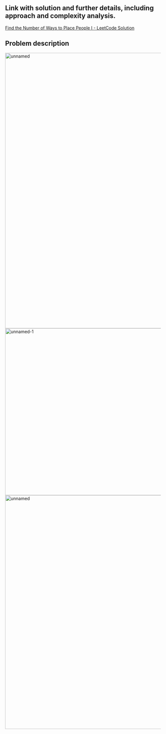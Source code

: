 ## Link with solution and further details, including approach and complexity analysis.
[Find the Number of Ways to Place People I - LeetCode Solution](https://leetcode.com/problems/find-the-number-of-ways-to-place-people-i/solutions/7147400/3025-find-the-number-of-ways-to-place-pe-yz6z)

## Problem description

<img width="822" height="888" alt="unnamed" src="https://github.com/user-attachments/assets/3b41e46e-d1bf-48f2-a0cf-aad811331744" />
<img width="822" height="538" alt="unnamed-1" src="https://github.com/user-attachments/assets/9ac73a0d-4bb5-4f8e-9960-f0056bf37dce" />
<img width="822" height="754" alt="unnamed" src="https://github.com/user-attachments/assets/14975eab-876e-47ad-8387-14cce62f7676" />
